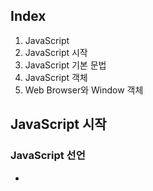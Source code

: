## Index
1. JavaScript
2. JavaScript 시작
3. JavaScript 기본 문법
4. JavaScript 객체
5. Web Browser와 Window 객체 

## JavaScript 시작
### JavaScript 선언
- <script> 태그 사용
  - src 속성 : 외부 js 파일 사용 시
  - type 속성 : 미디어 타입 지정할 때(type="text/javascript")
- script 태그 위치
  - head, body 둘 다 가능
  - body 안의 끝부분 권장
  - head : 브라우저의 각종 입/출력 발생 전 초기화되므로 브라우저가 먼저 검사.
  - body : 브라우저가 화면부터 그리기 때문에 사용자가 빠르다고 느낄 수 있음.